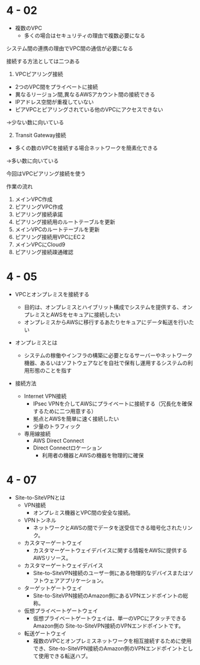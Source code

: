 # 4 - 02
- 複数のVPC
  - 多くの場合はセキュリティの理由で複数必要になる

システム間の連携の理由でVPC間の通信が必要になる

接続する方法としては二つある
1. VPCピアリング接続

- 2つのVPC間をプライベートに接続
- 異なるリージョン間,異なるAWSアカウント間の接続できる
- IPアドレス空間が重複していない
- ピアVPCとピアリングされている他のVPCにアクセスできない

→少ない数に向いている

2. Transit Gateway接続

- 多くの数のVPCを接続する場合ネットワークを簡素化できる

→多い数に向いている

今回はVPCピアリング接続を使う

作業の流れ
1. メインVPC作成
2. ピアリングVPC作成
3. ピアリング接続承諾
4. ピアリング接続用のルートテーブルを更新
5. メインVPCのルートテーブルを更新
6. ピアリング接続用VPCにEC２
7. メインVPCにCloud9
8. ピアリング接続疎通確認

# 4 - 05

- VPCとオンプレミスを接続する
  - 目的は、オンプレミスとハイブリット構成でシステムを提供する、オンプレミスとAWSをセキュアに接続したい
  - オンプレミスからAWSに移行するあたりセキュアにデータ転送を行いたい

- オンプレミスとは
  - システムの稼働やインフラの構築に必要となるサーバーやネットワーク機器、あるいはソフトウェアなどを自社で保有し運用するシステムの利用形態のことを指す

- 接続方法
  - Internet VPN接続 
    - IPsec VPNを介してAWSにプライベートに接続する（冗長化を確保するために二つ用意する）
    - 拠点とAWSを簡単に速く接続したい
    - 少量のトラフィック
  - 専用線接続
    - AWS Direct Connect
    - Direct Connectロケーション
      - 利用者の機器とAWSの機器を物理的に確保

# 4 - 07
- Site-to-SiteVPNとは
  - VPN接続
    - オンプレミス機器とVPC間の安全な接続。
  - VPNトンネル
    - ネットワークとAWSの間でデータを送受信できる暗号化されたリンク。
  - カスタマーゲートウェイ
    - カスタマーゲートウェイデバイスに関する情報をAWSに提供するAWSリソース。
  - カスタマーゲートウェイデバイス
    - Site-to-SiteVPN接続のユーザー側にある物理的なデバイスまたはソフトウェアアプリケーション。
  - ターゲットゲートウェイ
    - Site-to-SiteVPN接続のAmazon側にあるVPNエンドポイントの総称。
  - 仮想プライベートゲートウェイ
    - 仮想プライベートゲートウェイは、単一のVPCにアタッチできるAmazon側の Site-to-SiteVPN接続のVPNエンドポイントです。
  - 転送ゲートウェイ
    - 複数のVPCとオンプレミスネットワークを相互接続するために使用でき、Site-to-SiteVPN接続のAmazon側のVPNエンドポイントとして使用できる転送ハブ。

